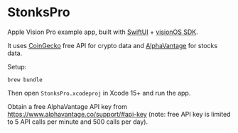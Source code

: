 # StonksPro

Apple Vision Pro example app, built with [SwiftUI](https://developer.apple.com/xcode/swiftui/) + [visionOS SDK](https://developer.apple.com/documentation/visionos/).

It uses [CoinGecko](https://www.coingecko.com/en/api) free API for crypto data and [AlphaVantage](https://www.alphavantage.co/) for stocks data.

Setup:

```
brew bundle
```

Then open `StonksPro.xcodeproj` in Xcode 15+ and run the app.

Obtain a free AlphaVantage API key from https://www.alphavantage.co/support/#api-key (note: free API key is limited to 5 API calls per minute and 500 calls per day).
